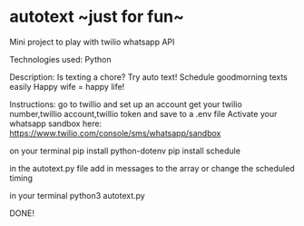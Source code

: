 # autotext ~just for fun~
Mini project to play with twilio whatsapp API

Technologies used:
Python

Description:
Is texting a chore? Try auto text! Schedule goodmorning texts easily
Happy wife = happy life!

Instructions:
go to twillio and set up an account
get your twilio number,twillio account,twillio token and save to a .env file
Activate your whatsapp sandbox here: https://www.twilio.com/console/sms/whatsapp/sandbox

on your terminal
pip install python-dotenv
pip install schedule

in the autotext.py file
add in messages to the array
or change the scheduled timing

in your terminal
python3 autotext.py

DONE!
